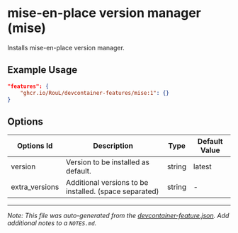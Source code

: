 
# mise-en-place version manager (mise)

Installs mise-en-place version manager.

## Example Usage

```json
"features": {
    "ghcr.io/RouL/devcontainer-features/mise:1": {}
}
```

## Options

| Options Id | Description | Type | Default Value |
|-----|-----|-----|-----|
| version | Version to be installed as default. | string | latest |
| extra_versions | Additional versions to be installed. (space separated) | string | - |



---

_Note: This file was auto-generated from the [devcontainer-feature.json](https://github.com/RouL/devcontainer-features/blob/main/src/mise-python/devcontainer-feature.json).  Add additional notes to a `NOTES.md`._
